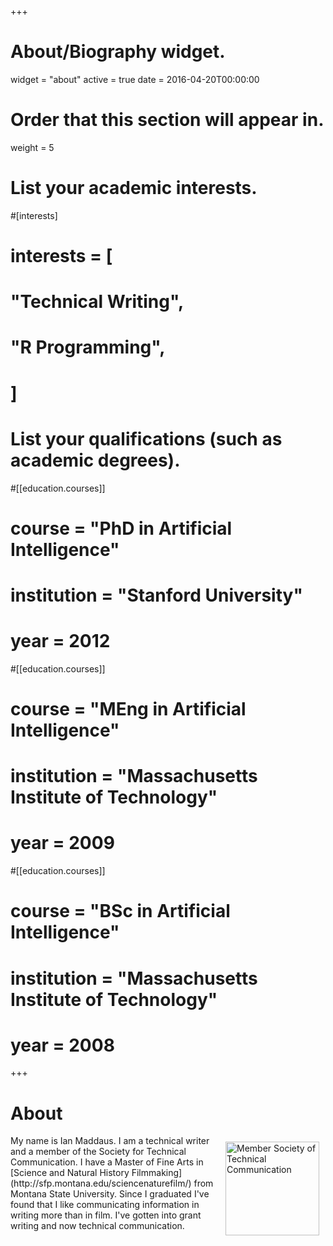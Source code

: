 +++
# About/Biography widget.
widget = "about"
active = true
date = 2016-04-20T00:00:00

# Order that this section will appear in.
weight = 5

# List your academic interests.
#[interests]
#  interests = [
#    "Technical Writing",
#    "R Programming",
#  ]

# List your qualifications (such as academic degrees).
#[[education.courses]]
#  course = "PhD in Artificial Intelligence"
#  institution = "Stanford University"
#  year = 2012

#[[education.courses]]
#  course = "MEng in Artificial Intelligence"
#  institution = "Massachusetts Institute of Technology"
#  year = 2009

#[[education.courses]]
#  course = "BSc in Artificial Intelligence"
#  institution = "Massachusetts Institute of Technology"
#  year = 2008

+++

# About

<img align = "right" src="/home/about_files/STC-Logo-Member-vert.png" alt="Member Society of Technical Communication" vspace = "10" hspace = "10" style="height:150px;"/>
My name is Ian Maddaus. I am a technical writer and a member of the Society for Technical Communication. I have a Master of Fine Arts in [Science and Natural History Filmmaking](http://sfp.montana.edu/sciencenaturefilm/) from Montana State University. Since I graduated I've found that I like communicating information in writing more than in film. I've gotten into grant writing and now technical communication.

<br>
